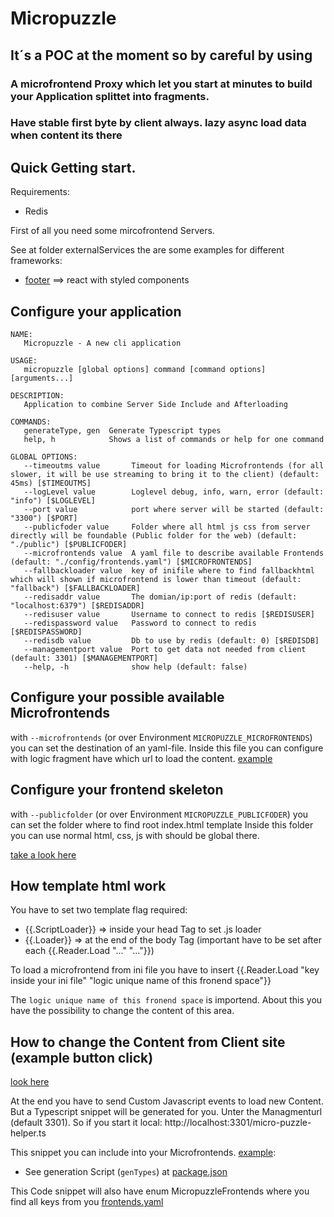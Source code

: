 # Micropuzzle

## It´s a POC at the moment so by careful by using

### A microfrontend Proxy which let you start at minutes to build your Application splittet into fragments.
### Have stable first byte by client always. lazy async load data when content its there

## Quick Getting start. 

Requirements: 
  - Redis

First of all you need some mircofrontend Servers. 

See at folder externalServices the are some examples for different frameworks: 

- [footer](/externalServices/footer) ==> react with styled components


## Configure your application

```
NAME:
   Micropuzzle - A new cli application

USAGE:
   micropuzzle [global options] command [command options] [arguments...]

DESCRIPTION:
   Application to combine Server Side Include and Afterloading

COMMANDS:
   generateType, gen  Generate Typescript types
   help, h            Shows a list of commands or help for one command

GLOBAL OPTIONS:
   --timeoutms value       Timeout for loading Microfrontends (for all slower, it will be use streaming to bring it to the client) (default: 45ms) [$TIMEOUTMS]
   --logLevel value        Loglevel debug, info, warn, error (default: "info") [$LOGLEVEL]
   --port value            port where server will be started (default: "3300") [$PORT]
   --publicfoder value     Folder where all html js css from server directly will be foundable (Public folder for the web) (default: "./public") [$PUBLICFODER]
   --microfrontends value  A yaml file to describe available Frontends (default: "./config/frontends.yaml") [$MICROFRONTENDS]
   --fallbackloader value  key of inifile where to find fallbackhtml which will shown if microfrontend is lower than timeout (default: "fallback") [$FALLBACKLOADER]
   --redisaddr value       The domian/ip:port of redis (default: "localhost:6379") [$REDISADDR]
   --redisuser value       Username to connect to redis [$REDISUSER]
   --redispassword value   Password to connect to redis [$REDISPASSWORD]
   --redisdb value         Db to use by redis (default: 0) [$REDISDB]
   --managementport value  Port to get data not needed from client (default: 3301) [$MANAGEMENTPORT]
   --help, -h              show help (default: false)

```


## Configure your possible available Microfrontends
with `--microfrontends` (or over Environment `MICROPUZZLE_MICROFRONTENDS`) you can set the destination of an yaml-file. 
Inside this file you can configure with logic fragment have which url to load the content. [example](/config/frontends.yaml)

## Configure your frontend skeleton
with `--publicfolder` (or over Environment `MICROPUZZLE_PUBLICFODER`) you can set the folder where to find root index.html template
Inside this folder you can use normal html, css, js with should be global there. 

[take a look here](/public/index.html)

## How template html work
You have to set two template flag required: 
- {{.ScriptLoader}} => inside your head Tag to set .js loader
- {{.Loader}} => at the end of the body Tag (important have to be set after each  {{.Reader.Load "..." "..."}})

To load a microfrontend from ini file you have to insert  {{.Reader.Load "key inside your ini file" "logic unique name of this fronend space"}}

The `logic unique name of this fronend space` is importend. About this you have the possibility to change the content of this area. 


## How to change the Content from Client site (example button click)
[look here](/externalServices/footer_old/index.html)

At the end you have to send Custom Javascript events to load new Content. 
But a Typescript snippet will be generated for you. 
Unter the Managmenturl (default 3301). 
So if you start it local: 
http://localhost:3301/micro-puzzle-helper.ts

This snippet you can include into your Microfrontends. [example](./externalServices/footer/): 
- See generation Script (`genTypes`) at [package.json](./externalServices/footer/package.json)

This Code snippet will also have enum MicropuzzleFrontends where you find all keys from you [frontends.yaml](/config/frontends.yaml)
